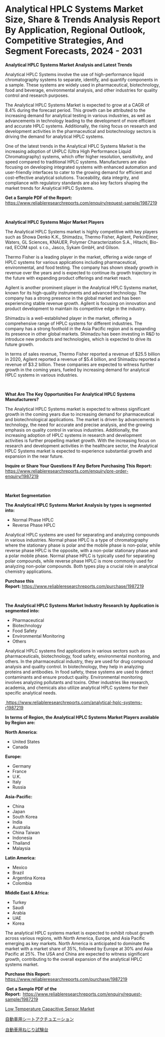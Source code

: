 <p><h1>Analytical HPLC Systems Market Size, Share & Trends Analysis Report By Application, Regional Outlook, Competitive Strategies, And Segment Forecasts, 2024 - 2031</h1></p><p><strong>Analytical HPLC Systems Market Analysis and Latest Trends</strong></p>
<p><p>Analytical HPLC Systems involve the use of high-performance liquid chromatography systems to separate, identify, and quantify components in a sample. These systems are widely used in pharmaceutical, biotechnology, food and beverage, environmental analysis, and other industries for quality control and research purposes.</p><p>The Analytical HPLC Systems Market is expected to grow at a CAGR of 8.4% during the forecast period. This growth can be attributed to the increasing demand for analytical testing in various industries, as well as advancements in technology leading to the development of more efficient and accurate HPLC systems. Additionally, the rising focus on research and development activities in the pharmaceutical and biotechnology sectors is driving the demand for analytical HPLC systems.</p><p>One of the latest trends in the Analytical HPLC Systems Market is the increasing adoption of UHPLC (Ultra High Performance Liquid Chromatography) systems, which offer higher resolution, sensitivity, and speed compared to traditional HPLC systems. Manufacturers are also focusing on developing integrated systems with enhanced automation and user-friendly interfaces to cater to the growing demand for efficient and cost-effective analytical solutions. Traceability, data integrity, and compliance with regulatory standards are also key factors shaping the market trends for Analytical HPLC Systems.</p></p>
<p><strong>Get a Sample PDF of the Report:&nbsp;</strong> <a href="https://www.reliableresearchreports.com/enquiry/request-sample/1987219">https://www.reliableresearchreports.com/enquiry/request-sample/1987219</a></p>
<p>&nbsp;</p>
<p><strong>Analytical HPLC Systems Major Market Players</strong></p>
<p><p>The Analytical HPLC Systems market is highly competitive with key players such as Showa Denko K.K., Shimadzu, Thermo Fisher, Agilent, PerkinElmer, Waters, GL Sciences, KNAUER, Polymer Characterization S.A., Hitachi, Bio-rad, ECOM spol. s r.o., Jasco, Sykam GmbH, and Gilson.</p><p>Thermo Fisher is a leading player in the market, offering a wide range of HPLC systems for various applications including pharmaceutical, environmental, and food testing. The company has shown steady growth in revenue over the years and is expected to continue its growth trajectory in the future with expanding product offerings and market reach.</p><p>Agilent is another prominent player in the Analytical HPLC Systems market, known for its high-quality instruments and advanced technology. The company has a strong presence in the global market and has been experiencing stable revenue growth. Agilent is focusing on innovation and product development to maintain its competitive edge in the industry.</p><p>Shimadzu is a well-established player in the market, offering a comprehensive range of HPLC systems for different industries. The company has a strong foothold in the Asia Pacific region and is expanding its presence in other global markets. Shimadzu has been investing in R&D to introduce new products and technologies, which is expected to drive its future growth.</p><p>In terms of sales revenue, Thermo Fisher reported a revenue of $25.5 billion in 2020, Agilent reported a revenue of $5.4 billion, and Shimadzu reported a revenue of $3.2 billion. These companies are expected to witness further growth in the coming years, fueled by increasing demand for analytical HPLC systems in various industries.</p></p>
<p>&nbsp;</p>
<p><strong>What Are The Key Opportunities For Analytical HPLC Systems Manufacturers?</strong></p>
<p><p>The Analytical HPLC Systems market is expected to witness significant growth in the coming years due to increasing demand for pharmaceutical and biotechnological applications. The market is driven by advancements in technology, the need for accurate and precise analysis, and the growing emphasis on quality control in various industries. Additionally, the increasing adoption of HPLC systems in research and development activities is further propelling market growth. With the increasing focus on research and development activities in the healthcare sector, the Analytical HPLC Systems market is expected to experience substantial growth and expansion in the near future.</p></p>
<p><strong>Inquire or Share Your Questions If Any Before Purchasing This Report:</strong> <a href="https://www.reliableresearchreports.com/enquiry/pre-order-enquiry/1987219">https://www.reliableresearchreports.com/enquiry/pre-order-enquiry/1987219</a></p>
<p>&nbsp;</p>
<p><strong>Market Segmentation</strong></p>
<p><strong>The Analytical HPLC Systems Market Analysis by types is segmented into:</strong></p>
<p><ul><li>Normal Phase HPLC</li><li>Reverse Phase HPLC</li></ul></p>
<p><p>Analytical HPLC systems are used for separating and analyzing compounds in various industries. Normal phase HPLC is a type of chromatography where the stationary phase is polar and the mobile phase is non-polar, while reverse phase HPLC is the opposite, with a non-polar stationary phase and a polar mobile phase. Normal phase HPLC is typically used for separating polar compounds, while reverse phase HPLC is more commonly used for analyzing non-polar compounds. Both types play a crucial role in analytical chemistry applications.</p></p>
<p><strong>Purchase this Report:&nbsp;</strong><a href="https://www.reliableresearchreports.com/purchase/1987219">https://www.reliableresearchreports.com/purchase/1987219</a></p>
<p>&nbsp;</p>
<p><strong>The Analytical HPLC Systems Market Industry Research by Application is segmented into:</strong></p>
<p><ul><li>Pharmaceutical</li><li>Biotechnology</li><li>Food Safety</li><li>Environmental Monitoring</li><li>Others</li></ul></p>
<p><p>Analytical HPLC systems find applications in various sectors such as pharmaceuticals, biotechnology, food safety, environmental monitoring, and others. In the pharmaceutical industry, they are used for drug compound analysis and quality control. In biotechnology, they help in analyzing proteins and antibodies. In food safety, these systems are used to detect contaminants and ensure product quality. Environmental monitoring involves analyzing pollutants and toxins. Other industries like research, academia, and chemicals also utilize analytical HPLC systems for their specific analytical needs.</p></p>
<p><a href="https://www.reliableresearchreports.com/analytical-hplc-systems-r1987219">&nbsp;https://www.reliableresearchreports.com/analytical-hplc-systems-r1987219</a></p>
<p><strong>In terms of Region, the Analytical HPLC Systems Market Players available by Region are:</strong></p>
<p>
    <p> <strong> North America: </strong>
        <ul>
            <li>United States</li>
            <li>Canada</li>
        </ul>
        </p> 
    <p> <strong> Europe: </strong>
        <ul>
            <li>Germany</li>
            <li>France</li>
            <li>U.K.</li>
            <li>Italy</li>
            <li>Russia</li>
        </ul>
        </p> 
    <p> <strong> Asia-Pacific: </strong>
        <ul>
            <li>China</li>
            <li>Japan</li>
            <li>South Korea</li>
            <li>India</li>
            <li>Australia</li>
            <li>China Taiwan</li>
            <li>Indonesia</li>
            <li>Thailand</li>
            <li>Malaysia</li>
        </ul>
        </p> 
    <p> <strong> Latin America: </strong>
        <ul>
            <li>Mexico</li>
            <li>Brazil</li>
            <li>Argentina Korea</li>
            <li>Colombia</li>
        </ul>
        </p> 
    <p> <strong> Middle East & Africa: </strong>
        <ul>
            <li>Turkey</li>
            <li>Saudi</li>
            <li>Arabia</li>
            <li>UAE</li>
            <li>Korea</li>
        </ul>
    </p>
    </p>
<p><p>The analytical HPLC systems market is expected to exhibit robust growth across various regions, with North America, Europe, and Asia Pacific emerging as key markets. North America is anticipated to dominate the market with a market share of 35%, followed by Europe at 30% and Asia Pacific at 25%. The USA and China are expected to witness significant growth, contributing to the overall expansion of the analytical HPLC systems market.</p></p>
<p><strong>Purchase this Report: </strong><a href="https://www.reliableresearchreports.com/purchase/1987219">https://www.reliableresearchreports.com/purchase/1987219</a></p>
<p>&nbsp;<strong>Get a Sample PDF of the Report:&nbsp;&nbsp;</strong><a href="https://www.reliableresearchreports.com/enquiry/request-sample/1987219">https://www.reliableresearchreports.com/enquiry/request-sample/1987219</a></p>
<p><strong></strong></p>
<p><p><a href="https://github.com/cameroneffertz/Market-Research-Report-List-1/blob/main/low-temperature-capacitive-sensor-market.md">Low Temperature Capacitive Sensor Market</a></p><p><a href="https://github.com/reliezer65/Market-Research-Report-List-1/blob/main/9072721116226.md">自動車用シートアクチュエーション</a></p><p><a href="https://github.com/RodHoppe07/Market-Research-Report-List-2/blob/main/8979780116225.md">自動車用ねじり試験台</a></p></p>